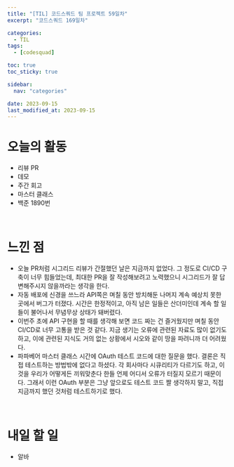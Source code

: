 ```yaml
---
title: "[TIL] 코드스쿼드 팀 프로젝트 59일차"
excerpt: "코드스쿼드 169일차"

categories:
  - TIL
tags:
  - [codesquad]

toc: true
toc_sticky: true

sidebar:
  nav: "categories"

date: 2023-09-15
last_modified_at: 2023-09-15
---
```


# 오늘의 활동

- 리뷰 PR
- 데모
- 주간 회고
- 마스터 클래스
- 백준 1890번

<br>

# 느낀 점

- 오늘 PR처럼 시그리드 리뷰가 간절했던 날은 지금까지 없었다. 그 정도로 CI/CD 구축이 너무 힘들었는데, 최대한 PR을 잘 작성해보려고 노력했으니 시그리드가 잘 답변해주시지 않을까라는 생각을 한다.
- 자동 배포에 신경을 쓰느라 API쪽은 며칠 동안 방치해둔 나머지 계속 예상치 못한 곳에서 버그가 터졌다. 시간은 한정적이고, 아직 남은 일들은 산더미인데 계속 할 일들이 불어나서 무념무상 상태가 돼버렸다.
- 이번주 초에 API 구현을 할 때를 생각해 보면 코드 짜는 건 즐거웠지만 며칠 동안 CI/CD로 너무 고통을 받은 것 같다. 지금 생기는 오류에 관련된 자료도 많이 없기도 하고, 이에 관련된 지식도 거의 없는 상황에서 시오와 같이 땅을 파려니까 더 어려웠다.
- 파파베어 마스터 클래스 시간에 OAuth 테스트 코드에 대한 질문을 했다. 결론은 직접 테스트하는 방법밖에 없다고 하셨다. 각 회사마다 시큐리티가 다르기도 하고, 이것을 우리가 어떻게든 끼워맞춘다 한들 언제 어디서 오류가 터질지 모르기 때문이다. 그래서 이런 OAuth 부분은 그냥 앞으로도 테스트 코드 짤 생각하지 말고, 직접 지금까지 했던 것처럼 테스트하기로 했다.

<br>

# 내일 할 일

- 알바
